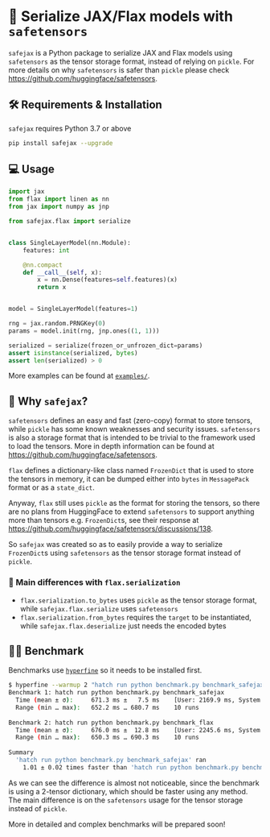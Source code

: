 # 🔐 Serialize JAX/Flax models with `safetensors`

`safejax` is a Python package to serialize JAX and Flax models using `safetensors`
as the tensor storage format, instead of relying on `pickle`. For more details on why
`safetensors` is safer than `pickle` please check https://github.com/huggingface/safetensors.

## 🛠️ Requirements & Installation

`safejax` requires Python 3.7 or above

```bash
pip install safejax --upgrade
```

## 💻 Usage

```python
import jax
from flax import linen as nn
from jax import numpy as jnp

from safejax.flax import serialize


class SingleLayerModel(nn.Module):
    features: int

    @nn.compact
    def __call__(self, x):
        x = nn.Dense(features=self.features)(x)
        return x


model = SingleLayerModel(features=1)

rng = jax.random.PRNGKey(0)
params = model.init(rng, jnp.ones((1, 1)))

serialized = serialize(frozen_or_unfrozen_dict=params)
assert isinstance(serialized, bytes)
assert len(serialized) > 0
```

More examples can be found at [`examples/`](./examples).

## 🤔 Why `safejax`?

`safetensors` defines an easy and fast (zero-copy) format to store tensors,
while `pickle` has some known weaknesses and security issues. `safetensors`
is also a storage format that is intended to be trivial to the framework
used to load the tensors. More in depth information can be found at 
https://github.com/huggingface/safetensors.

`flax` defines a dictionary-like class named `FrozenDict` that is used to
store the tensors in memory, it can be dumped either into `bytes` in `MessagePack`
format or as a `state_dict`.

Anyway, `flax` still uses `pickle` as the format for storing the tensors, so 
there are no plans from HuggingFace to extend `safetensors` to support anything
more than tensors e.g. `FrozenDict`s, see their response at
https://github.com/huggingface/safetensors/discussions/138.

So `safejax` was created so as to easily provide a way to serialize `FrozenDict`s
using `safetensors` as the tensor storage format instead of `pickle`.

### 📄 Main differences with `flax.serialization`

* `flax.serialization.to_bytes` uses `pickle` as the tensor storage format, while
`safejax.flax.serialize` uses `safetensors`
* `flax.serialization.from_bytes` requires the `target` to be instantiated, while
`safejax.flax.deserialize` just needs the encoded bytes

## 🏋🏼 Benchmark

Benchmarks use [`hyperfine`](https://github.com/sharkdp/hyperfine) so it needs
to be installed first.

```bash
$ hyperfine --warmup 2 "hatch run python benchmark.py benchmark_safejax" "hatch run python benchmark.py benchmark_flax"
Benchmark 1: hatch run python benchmark.py benchmark_safejax
  Time (mean ± σ):     671.3 ms ±   7.5 ms    [User: 2169.9 ms, System: 391.4 ms]
  Range (min … max):   652.2 ms … 680.7 ms    10 runs
 
Benchmark 2: hatch run python benchmark.py benchmark_flax
  Time (mean ± σ):     676.0 ms ±  12.8 ms    [User: 2245.6 ms, System: 324.0 ms]
  Range (min … max):   650.3 ms … 690.3 ms    10 runs
 
Summary
  'hatch run python benchmark.py benchmark_safejax' ran
    1.01 ± 0.02 times faster than 'hatch run python benchmark.py benchmark_flax'
```

As we can see the difference is almost not noticeable, since the benchmark is using a 
2-tensor dictionary, which should be faster using any method. The main difference is on
the `safetensors` usage for the tensor storage instead of `pickle`.

More in detailed and complex benchmarks will be prepared soon!
